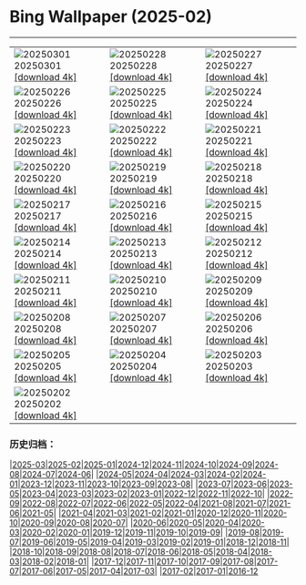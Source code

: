# Bing Wallpaper (2025-02)
**************

<table><tr><td><img class="wallpaper" src="https://www.bing.com/th?id=OHR.NevadaBigHorns_EN-CA8281032097_1920x1080.jpg" alt="20250301"> 20250301 <a href="https://www.bing.com/th?id=OHR.NevadaBigHorns_EN-CA8281032097_UHD.jpg">[download 4k]</a></td><td><img class="wallpaper" src="https://www.bing.com/th?id=OHR.PolarCub_EN-CA8015894762_1920x1080.jpg" alt="20250228"> 20250228 <a href="https://www.bing.com/th?id=OHR.PolarCub_EN-CA8015894762_UHD.jpg">[download 4k]</a></td><td><img class="wallpaper" src="https://www.bing.com/th?id=OHR.ArgyllStalker_EN-CA0781984286_1920x1080.jpg" alt="20250227"> 20250227 <a href="https://www.bing.com/th?id=OHR.ArgyllStalker_EN-CA0781984286_UHD.jpg">[download 4k]</a></td></tr><tr><td><img class="wallpaper" src="https://www.bing.com/th?id=OHR.BryceHoodoos_EN-CA7439537445_1920x1080.jpg" alt="20250226"> 20250226 <a href="https://www.bing.com/th?id=OHR.BryceHoodoos_EN-CA7439537445_UHD.jpg">[download 4k]</a></td><td><img class="wallpaper" src="https://www.bing.com/th?id=OHR.GiantCuttlefish_EN-CA7282936990_1920x1080.jpg" alt="20250225"> 20250225 <a href="https://www.bing.com/th?id=OHR.GiantCuttlefish_EN-CA7282936990_UHD.jpg">[download 4k]</a></td><td><img class="wallpaper" src="https://www.bing.com/th?id=OHR.MtFujiSunrise_EN-CA7120845966_1920x1080.jpg" alt="20250224"> 20250224 <a href="https://www.bing.com/th?id=OHR.MtFujiSunrise_EN-CA7120845966_UHD.jpg">[download 4k]</a></td></tr><tr><td><img class="wallpaper" src="https://www.bing.com/th?id=OHR.StLouisArch_EN-CA6246210465_1920x1080.jpg" alt="20250223"> 20250223 <a href="https://www.bing.com/th?id=OHR.StLouisArch_EN-CA6246210465_UHD.jpg">[download 4k]</a></td><td><img class="wallpaper" src="https://www.bing.com/th?id=OHR.ChampakaSarasi_EN-CA6048642265_1920x1080.jpg" alt="20250222"> 20250222 <a href="https://www.bing.com/th?id=OHR.ChampakaSarasi_EN-CA6048642265_UHD.jpg">[download 4k]</a></td><td><img class="wallpaper" src="https://www.bing.com/th?id=OHR.CanadaDeer_EN-CA2853783794_1920x1080.jpg" alt="20250221"> 20250221 <a href="https://www.bing.com/th?id=OHR.CanadaDeer_EN-CA2853783794_UHD.jpg">[download 4k]</a></td></tr><tr><td><img class="wallpaper" src="https://www.bing.com/th?id=OHR.IceHoleOtter_EN-CA2426610896_1920x1080.jpg" alt="20250220"> 20250220 <a href="https://www.bing.com/th?id=OHR.IceHoleOtter_EN-CA2426610896_UHD.jpg">[download 4k]</a></td><td><img class="wallpaper" src="https://www.bing.com/th?id=OHR.BlueBelize_EN-CA2231756573_1920x1080.jpg" alt="20250219"> 20250219 <a href="https://www.bing.com/th?id=OHR.BlueBelize_EN-CA2231756573_UHD.jpg">[download 4k]</a></td><td><img class="wallpaper" src="https://www.bing.com/th?id=OHR.CatalanPyrenees_EN-CA2016949817_1920x1080.jpg" alt="20250218"> 20250218 <a href="https://www.bing.com/th?id=OHR.CatalanPyrenees_EN-CA2016949817_UHD.jpg">[download 4k]</a></td></tr><tr><td><img class="wallpaper" src="https://www.bing.com/th?id=OHR.HumpbackMother_EN-CA1768570796_1920x1080.jpg" alt="20250217"> 20250217 <a href="https://www.bing.com/th?id=OHR.HumpbackMother_EN-CA1768570796_UHD.jpg">[download 4k]</a></td><td><img class="wallpaper" src="https://www.bing.com/th?id=OHR.Misotsuchi2025_EN-CA1564430447_1920x1080.jpg" alt="20250216"> 20250216 <a href="https://www.bing.com/th?id=OHR.Misotsuchi2025_EN-CA1564430447_UHD.jpg">[download 4k]</a></td><td><img class="wallpaper" src="https://www.bing.com/th?id=OHR.PenguinLove_EN-CA0448805956_1920x1080.jpg" alt="20250215"> 20250215 <a href="https://www.bing.com/th?id=OHR.PenguinLove_EN-CA0448805956_UHD.jpg">[download 4k]</a></td></tr><tr><td><img class="wallpaper" src="https://www.bing.com/th?id=OHR.LakeTyrrell_EN-CA0250620442_1920x1080.jpg" alt="20250214"> 20250214 <a href="https://www.bing.com/th?id=OHR.LakeTyrrell_EN-CA0250620442_UHD.jpg">[download 4k]</a></td><td><img class="wallpaper" src="https://www.bing.com/th?id=OHR.GalapagosIguana_EN-CA9835077586_1920x1080.jpg" alt="20250213"> 20250213 <a href="https://www.bing.com/th?id=OHR.GalapagosIguana_EN-CA9835077586_UHD.jpg">[download 4k]</a></td><td><img class="wallpaper" src="https://www.bing.com/th?id=OHR.YungangGrottoes_EN-CA9325528271_1920x1080.jpg" alt="20250212"> 20250212 <a href="https://www.bing.com/th?id=OHR.YungangGrottoes_EN-CA9325528271_UHD.jpg">[download 4k]</a></td></tr><tr><td><img class="wallpaper" src="https://www.bing.com/th?id=OHR.BanffSnow25_EN-CA9095652551_1920x1080.jpg" alt="20250211"> 20250211 <a href="https://www.bing.com/th?id=OHR.BanffSnow25_EN-CA9095652551_UHD.jpg">[download 4k]</a></td><td><img class="wallpaper" src="https://www.bing.com/th?id=OHR.AlstromPoint_EN-CA8518632532_1920x1080.jpg" alt="20250210"> 20250210 <a href="https://www.bing.com/th?id=OHR.AlstromPoint_EN-CA8518632532_UHD.jpg">[download 4k]</a></td><td><img class="wallpaper" src="https://www.bing.com/th?id=OHR.SnowySvaneti_EN-CA8293251402_1920x1080.jpg" alt="20250209"> 20250209 <a href="https://www.bing.com/th?id=OHR.SnowySvaneti_EN-CA8293251402_UHD.jpg">[download 4k]</a></td></tr><tr><td><img class="wallpaper" src="https://www.bing.com/th?id=OHR.BlueNorway_EN-CA8085268470_1920x1080.jpg" alt="20250208"> 20250208 <a href="https://www.bing.com/th?id=OHR.BlueNorway_EN-CA8085268470_UHD.jpg">[download 4k]</a></td><td><img class="wallpaper" src="https://www.bing.com/th?id=OHR.WhararikiBeach_EN-CA4374441149_1920x1080.jpg" alt="20250207"> 20250207 <a href="https://www.bing.com/th?id=OHR.WhararikiBeach_EN-CA4374441149_UHD.jpg">[download 4k]</a></td><td><img class="wallpaper" src="https://www.bing.com/th?id=OHR.ScottishSheep_EN-CA4202362647_1920x1080.jpg" alt="20250206"> 20250206 <a href="https://www.bing.com/th?id=OHR.ScottishSheep_EN-CA4202362647_UHD.jpg">[download 4k]</a></td></tr><tr><td><img class="wallpaper" src="https://www.bing.com/th?id=OHR.GoldenBridge_EN-CA4566090328_1920x1080.jpg" alt="20250205"> 20250205 <a href="https://www.bing.com/th?id=OHR.GoldenBridge_EN-CA4566090328_UHD.jpg">[download 4k]</a></td><td><img class="wallpaper" src="https://www.bing.com/th?id=OHR.RibbleheadViaduct_EN-CA3107714600_1920x1080.jpg" alt="20250204"> 20250204 <a href="https://www.bing.com/th?id=OHR.RibbleheadViaduct_EN-CA3107714600_UHD.jpg">[download 4k]</a></td><td><img class="wallpaper" src="https://www.bing.com/th?id=OHR.AustriaMarmot_EN-CA2613536224_1920x1080.jpg" alt="20250203"> 20250203 <a href="https://www.bing.com/th?id=OHR.AustriaMarmot_EN-CA2613536224_UHD.jpg">[download 4k]</a></td></tr><tr><td><img class="wallpaper" src="https://www.bing.com/th?id=OHR.OrdesaSpain_EN-CA2671146854_1920x1080.jpg" alt="20250202"> 20250202 <a href="https://www.bing.com/th?id=OHR.OrdesaSpain_EN-CA2671146854_UHD.jpg">[download 4k]</a></td><td></td><td></td></tr></table>

### 历史归档：

|[2025-03](/../2025-03/2025-03.md)|[2025-02](/2025-02.md)|[2025-01](/../2025-01/2025-01.md)|[2024-12](/../2024-12/2024-12.md)|[2024-11](/../2024-11/2024-11.md)|[2024-10](/../2024-10/2024-10.md)|[2024-09](/../2024-09/2024-09.md)|[2024-08](/../2024-08/2024-08.md)|[2024-07](/../2024-07/2024-07.md)|[2024-06](/../2024-06/2024-06.md)|
|[2024-05](/../2024-05/2024-05.md)|[2024-04](/../2024-04/2024-04.md)|[2024-03](/../2024-03/2024-03.md)|[2024-02](/../2024-02/2024-02.md)|[2024-01](/../2024-01/2024-01.md)|[2023-12](/../2023-12/2023-12.md)|[2023-11](/../2023-11/2023-11.md)|[2023-10](/../2023-10/2023-10.md)|[2023-09](/../2023-09/2023-09.md)|[2023-08](/../2023-08/2023-08.md)|
|[2023-07](/../2023-07/2023-07.md)|[2023-06](/../2023-06/2023-06.md)|[2023-05](/../2023-05/2023-05.md)|[2023-04](/../2023-04/2023-04.md)|[2023-03](/../2023-03/2023-03.md)|[2023-02](/../2023-02/2023-02.md)|[2023-01](/../2023-01/2023-01.md)|[2022-12](/../2022-12/2022-12.md)|[2022-11](/../2022-11/2022-11.md)|[2022-10](/../2022-10/2022-10.md)|
|[2022-09](/../2022-09/2022-09.md)|[2022-08](/../2022-08/2022-08.md)|[2022-07](/../2022-07/2022-07.md)|[2022-06](/../2022-06/2022-06.md)|[2022-05](/../2022-05/2022-05.md)|[2022-04](/../2022-04/2022-04.md)|[2021-08](/../2021-08/2021-08.md)|[2021-07](/../2021-07/2021-07.md)|[2021-06](/../2021-06/2021-06.md)|[2021-05](/../2021-05/2021-05.md)|
|[2021-04](/../2021-04/2021-04.md)|[2021-03](/../2021-03/2021-03.md)|[2021-02](/../2021-02/2021-02.md)|[2021-01](/../2021-01/2021-01.md)|[2020-12](/../2020-12/2020-12.md)|[2020-11](/../2020-11/2020-11.md)|[2020-10](/../2020-10/2020-10.md)|[2020-09](/../2020-09/2020-09.md)|[2020-08](/../2020-08/2020-08.md)|[2020-07](/../2020-07/2020-07.md)|
|[2020-06](/../2020-06/2020-06.md)|[2020-05](/../2020-05/2020-05.md)|[2020-04](/../2020-04/2020-04.md)|[2020-03](/../2020-03/2020-03.md)|[2020-02](/../2020-02/2020-02.md)|[2020-01](/../2020-01/2020-01.md)|[2019-12](/../2019-12/2019-12.md)|[2019-11](/../2019-11/2019-11.md)|[2019-10](/../2019-10/2019-10.md)|[2019-09](/../2019-09/2019-09.md)|
|[2019-08](/../2019-08/2019-08.md)|[2019-07](/../2019-07/2019-07.md)|[2019-06](/../2019-06/2019-06.md)|[2019-05](/../2019-05/2019-05.md)|[2019-04](/../2019-04/2019-04.md)|[2019-03](/../2019-03/2019-03.md)|[2019-02](/../2019-02/2019-02.md)|[2019-01](/../2019-01/2019-01.md)|[2018-12](/../2018-12/2018-12.md)|[2018-11](/../2018-11/2018-11.md)|
|[2018-10](/../2018-10/2018-10.md)|[2018-09](/../2018-09/2018-09.md)|[2018-08](/../2018-08/2018-08.md)|[2018-07](/../2018-07/2018-07.md)|[2018-06](/../2018-06/2018-06.md)|[2018-05](/../2018-05/2018-05.md)|[2018-04](/../2018-04/2018-04.md)|[2018-03](/../2018-03/2018-03.md)|[2018-02](/../2018-02/2018-02.md)|[2018-01](/../2018-01/2018-01.md)|
|[2017-12](/../2017-12/2017-12.md)|[2017-11](/../2017-11/2017-11.md)|[2017-10](/../2017-10/2017-10.md)|[2017-09](/../2017-09/2017-09.md)|[2017-08](/../2017-08/2017-08.md)|[2017-07](/../2017-07/2017-07.md)|[2017-06](/../2017-06/2017-06.md)|[2017-05](/../2017-05/2017-05.md)|[2017-04](/../2017-04/2017-04.md)|[2017-03](/../2017-03/2017-03.md)|
|[2017-02](/../2017-02/2017-02.md)|[2017-01](/../2017-01/2017-01.md)|[2016-12](/../2016-12/2016-12.md)